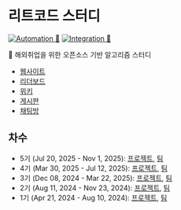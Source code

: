 # 리트코드 스터디

[![Automation 🤖](https://github.com/DaleStudy/leetcode-study/actions/workflows/automation.yaml/badge.svg)](https://github.com/DaleStudy/leetcode-study/actions/workflows/automation.yaml)
[![Integration 🔄](https://github.com/DaleStudy/leetcode-study/actions/workflows/integration.yaml/badge.svg)](https://github.com/DaleStudy/leetcode-study/actions/workflows/integration.yaml)

🛫 해외취업을 위한 오픈소스 기반 알고리즘 스터디

- [웹사이트](https://www.dalestudy.com/)
- [리더보드](https://leaderboard.dalestudy.com/)
- [위키](https://github.com/DaleStudy/leetcode-study/wiki)
- [게시판](https://github.com/DaleStudy/leetcode-study/discussions)
- [채팅방](https://discord.com/channels/775115965964222492/1229860988170403901)

## 차수

- 5기 (Jul 20, 2025 - Nov 1, 2025): [프로젝트](https://github.com/orgs/DaleStudy/projects/16), [팀](https://github.com/orgs/DaleStudy/teams/leetcode05)
- 4기 (Mar 30, 2025 - Jul 12, 2025): [프로젝트](https://github.com/orgs/DaleStudy/projects/13/views/3), [팀](https://github.com/orgs/DaleStudy/teams/leetcode04)
- 3기 (Dec 08, 2024 - Mar 22, 2025): [프로젝트](https://github.com/orgs/DaleStudy/projects/12/views/3), [팀](https://github.com/orgs/DaleStudy/teams/leetcode03)
- 2기 (Aug 11, 2024 - Nov 23, 2024): [프로젝트](https://github.com/orgs/DaleStudy/projects/3/views/3), [팀](https://github.com/orgs/DaleStudy/teams/leetcode02)
- 1기 (Apr 21, 2024 - Aug 10, 2024): [프로젝트](https://github.com/orgs/DaleStudy/projects/1/views/1), [팀](https://github.com/orgs/DaleStudy/teams/leetcode01)
